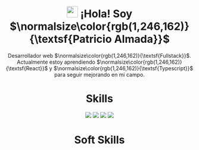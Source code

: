 <h1 align="center"><img src="https://media.giphy.com/media/hvRJCLFzcasrR4ia7z/giphy.gif" width="30px"/> ¡Hola! Soy $\normalsize\color{rgb(1,246,162)}{\textsf{Patricio Almada}}$</h1>
<p align="center">Desarrollador web $\normalsize\color{rgb(1,246,162)}{\textsf{Fullstack}}$. Actualmente estoy aprendiendo $\normalsize\color{rgb(1,246,162)}{\textsf{React}}$ y $\normalsize\color{rgb(1,246,162)}{\textsf{Typescript}}$ para seguir mejorando en mi campo.</p>

<h1 align="center">Skills</h1>
<div align="center">
    <img src="https://img.shields.io/badge/JavaScript-FEFF01?logo=javascript&logoColor=000000&style=for-the-badge"/>
    <img src="https://img.shields.io/badge/HTML-EC6231?logo=html5&logoColor=FFFFFF&style=for-the-badge" />
    <img src="https://img.shields.io/badge/CSS-01A3D8?logo=css3&logoColor=FFFFFF&style=for-the-badge" />
    <img src="https://img.shields.io/badge/SASS-CD6799?logo=sass&logoColor=FFFFFF&style=for-the-badge" />
</div>

<h1 align="center">Soft Skills</h1>
